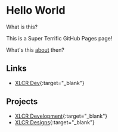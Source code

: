 # Hello World

What is this? 

This is a Super Terrific GitHub Pages page!

What's this [about](/about.md) then?

## Links

* [XLCR Dev](https://xlcr.dev){:target="_blank"}

## Projects 


* [XLCR Development](https://xlcrdevelopment.com){:target="_blank"}
* [XLCR Designs](https://xlcrdesigns.com){:target="_blank"}

